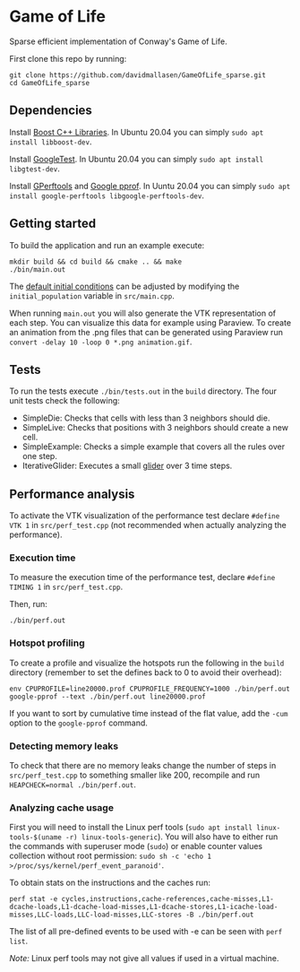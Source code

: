 # Game of Life
Sparse efficient implementation of Conway's Game of Life.

First clone this repo by running:
~~~
git clone https://github.com/davidmallasen/GameOfLife_sparse.git
cd GameOfLife_sparse
~~~

## Dependencies

Install [Boost C++ Libraries](https://www.boost.org/). In Ubuntu 20.04 you can simply `sudo apt install libboost-dev`.

Install [GoogleTest](https://github.com/google/googletest). In Ubuntu 20.04 you can simply `sudo apt install libgtest-dev`.

Install [GPerftools](https://github.com/gperftools/gperftools) and [Google pprof](https://github.com/google/pprof). In Uuntu 20.04 you can simply `sudo apt install google-perftools libgoogle-perftools-dev`.

## Getting started 

To build the application and run an example execute:
~~~
mkdir build && cd build && cmake .. && make
./bin/main.out
~~~

The [default initial conditions](https://www.conwaylife.com/wiki/Glider) can be adjusted by modifying the `initial_population` variable in `src/main.cpp`.

When running `main.out` you will also generate the VTK representation of each step. You can visualize this data for example using Paraview.
To create an animation from the .png files that can be generated using Paraview run `convert -delay 10 -loop 0 *.png animation.gif`.

## Tests

To run the tests execute `./bin/tests.out` in the `build` directory. The four unit tests check the following:
- SimpleDie: Checks that cells with less than 3 neighbors should die.
- SimpleLive: Checks that positions with 3 neighbors should create a new cell. 
- SimpleExample: Checks a simple example that covers all the rules over one step.
- IterativeGlider: Executes a small [glider](https://www.conwaylife.com/wiki/Glider) over 3 time steps.

## Performance analysis

To activate the VTK visualization of the performance test declare `#define VTK 1` in `src/perf_test.cpp` (not recommended when actually analyzing the performance).

### Execution time

To measure the execution time of the performance test, declare `#define TIMING 1` in `src/perf_test.cpp`.

Then, run:
~~~
./bin/perf.out
~~~

### Hotspot profiling

To create a profile and visualize the hotspots run the following in the `build` directory (remember to set the defines back to 0 to avoid their overhead):
~~~
env CPUPROFILE=line20000.prof CPUPROFILE_FREQUENCY=1000 ./bin/perf.out
google-pprof --text ./bin/perf.out line20000.prof
~~~
If you want to sort by cumulative time instead of the flat value, add the `-cum` option to the `google-pprof` command.

### Detecting memory leaks

To check that there are no memory leaks change the number of steps in `src/perf_test.cpp` to something smaller like 200, recompile and run `HEAPCHECK=normal ./bin/perf.out`.

### Analyzing cache usage

First you will need to install the Linux perf tools (`sudo apt install linux-tools-$(uname -r) linux-tools-generic`). You will also have to either run the commands with superuser mode (`sudo`) or enable counter values collection without root permission: `sudo sh -c 'echo 1 >/proc/sys/kernel/perf_event_paranoid'`.

To obtain stats on the instructions and the caches run:
~~~
perf stat -e cycles,instructions,cache-references,cache-misses,L1-dcache-loads,L1-dcache-load-misses,L1-dcache-stores,L1-icache-load-misses,LLC-loads,LLC-load-misses,LLC-stores -B ./bin/perf.out
~~~

The list of all pre-defined events to be used with -e can be seen with `perf list`.

*Note:* Linux perf tools may not give all values if used in a virtual machine.
